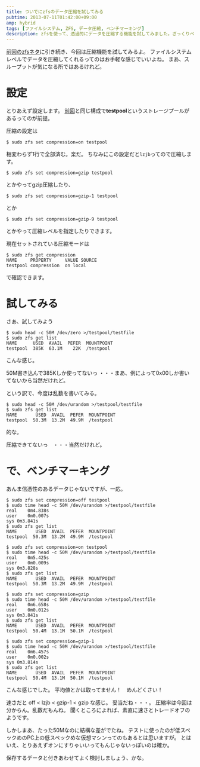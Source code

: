 ```yaml
---
title: ついでにzfsのデータ圧縮を試してみる
pubtime: 2013-07-11T01:42:00+09:00
amp: hybrid
tags: [ファイルシステム, ZFS, データ圧縮, ベンチマーキング]
description: zfsを使って、透過的にデータを圧縮する機能を試してみました。ざっくりベンチマークも合せて記載しています。
---
```


[前回のzfsネタ](/blog/2013/07/zfs-deduplication)に引き続き、今回は圧縮機能を試してみるよ。
ファイルシステムレベルでデータを圧縮してくれるってのはお手軽な感じでいいよね。
まあ、スループットが気になる所ではあるけれど。

# 設定
とりあえず設定します。
[前回](/blog/2013/07/zfs-deduplication)と同じ構成で**testpool**というストレージプールがあるってのが前提。

圧縮の設定は
``` shell
$ sudo zfs set compression=on testpool
```
相変わらず1行で全部済む。楽だ。
ちなみにこの設定だと`lzjb`ってので圧縮します。

``` shell
$ sudo zfs set compression=gzip testpool
```
とかやってgzip圧縮したり、
``` shell
$ sudo zfs set compression=gzip-1 testpool
```
とか
``` shell
$ sudo zfs set compression=gzip-9 testpool
```
とかやって圧縮レベルを指定したりできます。

現在セットされている圧縮モードは
``` shell
$ sudo zfs get compression
NAME     PROPERTY     VALUE SOURCE
testpool compression  on local
```
で確認できます。

# 試してみる
さあ、試してみよう
``` shell
$ sudo head -c 50M /dev/zero >/testpool/testfile
$ sudo zfs get list
NAME      USED  AVAIL  PEFER  MOUNTPOINT
testpool  385K  63.1M    22K  /testpool
```
こんな感じ。

50M書き込んで385Kしか使ってないっ
・・・まあ、例によって0x00しか書いてないから当然だけれど。

という訳で、今度は乱数を書いてみる。
``` shell
$ sudo head -c 50M /dev/urandom >/testpool/testfile
$ sudo zfs get list
NAME       USED  AVAIL  PEFER  MOUNTPOINT
testpool  50.3M  13.2M  49.9M  /testpool
```
的な。

圧縮できてないっ　・・・当然だけれど。

# で、ベンチマーキング
あんま信憑性のあるデータじゃないですが、一応。
``` shell
$ sudo zfs set compression=off testpool
$ sudo time head -c 50M /dev/urandom >/testpool/testfile
real    0m4.838s
user    0m0.007s
sys 0m3.841s
$ sudo zfs get list
NAME       USED  AVAIL  PEFER  MOUNTPOINT
testpool  50.3M  13.2M  49.9M  /testpool

$ sudo zfs set compression=on testpool
$ sudo time head -c 50M /dev/urandom >/testpool/testfile
real    0m5.425s
user    0m0.009s
sys 0m3.828s
$ sudo zfs get list
NAME       USED  AVAIL  PEFER  MOUNTPOINT
testpool  50.3M  13.2M  49.9M  /testpool

$ sudo zfs set compression=gzip
$ sudo time head -c 50M /dev/urandom >/testpool/testfile
real    0m6.658s
user    0m0.012s
sys 0m3.841s
$ sudo zfs get list
NAME       USED  AVAIL  PEFER  MOUNTPOINT
testpool  50.4M  13.1M  50.1M  /testpool

$ sudo zfs set compression=gzip-1
$ sudo time head -c 50M /dev/urandom >/testpool/testfile
real    0m6.457s
user    0m0.002s
sys 0m3.814s
$ sudo zfs get list
NAME       USED  AVAIL  PEFER  MOUNTPOINT
testpool  50.4M  13.1M  50.1M  /testpool
```
こんな感じでした。
平均値とかは取ってません！　めんどくさい！

速さだと  off < lzjb < gzip-1 < gzip  な感じ。
妥当だね・・・。
圧縮率は今回は分からん。乱数だもんね。
聞くところによれば、素直に速さとトレードオフのようです。

しかしまあ、たった50Mなのに結構な差がでたね。
テストに使ったのが低スペックめのPC上の低スペックめな仮想マシンってのもあるとは思いますが。
とはいえ、とりあえずオンにすりゃいいってもんじゃないっぽいのは確か。

保存するデータと付きあわせてよく検討しましょう、かな。
